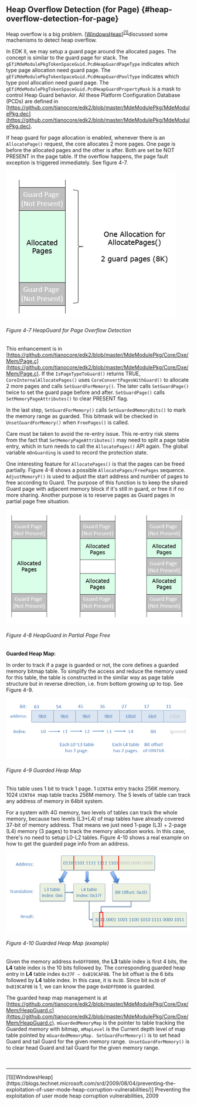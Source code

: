 <!--- @file
  Additional Overflow Detection file: -Heap Overflow Detection (for Page) 

  Copyright (c) 2018, Intel Corporation. All rights reserved.<BR>

  Redistribution and use in source (original document form) and 'compiled'
  forms (converted to PDF, epub, HTML and other formats) with or without
  modification, are permitted provided that the following conditions are met:

  1) Redistributions of source code (original document form) must retain the
     above copyright notice, this list of conditions and the following
     disclaimer as the first lines of this file unmodified.

  2) Redistributions in compiled form (transformed to other DTDs, converted to
     PDF, epub, HTML and other formats) must reproduce the above copyright
     notice, this list of conditions and the following disclaimer in the
     documentation and/or other materials provided with the distribution.

  THIS DOCUMENTATION IS PROVIDED BY TIANOCORE PROJECT "AS IS" AND ANY EXPRESS OR
  IMPLIED WARRANTIES, INCLUDING, BUT NOT LIMITED TO, THE IMPLIED WARRANTIES OF
  MERCHANTABILITY AND FITNESS FOR A PARTICULAR PURPOSE ARE DISCLAIMED. IN NO
  EVENT SHALL TIANOCORE PROJECT  BE LIABLE FOR ANY DIRECT, INDIRECT, INCIDENTAL,
  SPECIAL, EXEMPLARY, OR CONSEQUENTIAL DAMAGES (INCLUDING, BUT NOT LIMITED TO,
  PROCUREMENT OF SUBSTITUTE GOODS OR SERVICES; LOSS OF USE, DATA, OR PROFITS;
  OR BUSINESS INTERRUPTION) HOWEVER CAUSED AND ON ANY THEORY OF LIABILITY,
  WHETHER IN CONTRACT, STRICT LIABILITY, OR TORT (INCLUDING NEGLIGENCE OR
  OTHERWISE) ARISING IN ANY WAY OUT OF THE USE OF THIS DOCUMENTATION, EVEN IF
  ADVISED OF THE POSSIBILITY OF SUCH DAMAGE.

-->

## Heap Overflow Detection (for Page) {#heap-overflow-detection-for-page}

Heap overflow is a big problem. [[WindowsHeap](https://blogs.technet.microsoft.com/srd/2009/08/04/preventing-the-exploitation-of-user-mode-heap-corruption-vulnerabilities/)]<sup>[[1]](#footnote1)</sup>discussed some machenisms to detect heap overflow.

In EDK II, we may setup a guard page around the allocated pages. The concept is similar to the guard page for stack. The `gEfiMdeModulePkgTokenSpaceGuid.PcdHeapGuardPageType` indicates which type page allocation need guard page. The `gEfiMdeModulePkgTokenSpaceGuid.PcdHeapGuardPoolType` indicates which type pool allocation need guard page. The `gEfiMdeModulePkgTokenSpaceGuid.PcdHeapGuardPropertyMask` is a mask to control Heap Guard behavior. All these Platform Configuration Database (PCDs) are defined in [https://github.com/tianocore/edk2/blob/master/MdeModulePkg/MdeModulePkg.dec](https://github.com/tianocore/edk2/blob/master/MdeModulePkg/MdeModulePkg.dec).

If heap guard for page allocation is enabled, whenever there is an `AllocatePage()` request, the core allocates 2 more pages. One page is before the allocated pages and the other is after. Both are set be NOT PRESENT in the page table. If the overflow happens, the page fault exception is triggered immediately. See figure 4-7.

![](/media/image22.png)

###### Figure 4-7 HeapGuard for Page Overflow Detection

This enhancement is in [https://github.com/tianocore/edk2/blob/master/MdeModulePkg/Core/Dxe/Mem/Page.c](https://github.com/tianocore/edk2/blob/master/MdeModulePkg/Core/Dxe/Mem/Page.c). If the `IsPageTypeToGuard()` returns TRUE, `CoreInternalAllocatePages()` uses `CoreConvertPagesWithGuard()` to allocate 2 more pages and calls `SetGuardForMemory()`. The later calls `SetGuardPage()` twice to set the guard page before and after. `SetGuardPage()` calls `SetMemoryPageAttributes()` to clear PRESENT flag.

In the last step, `SetGuardForMemory()` calls `SetGuardedMemoryBits()` to mark the memory range as guarded. This bitmask will be checked in `UnsetGuardForMemory()` when `FreePages()` is called.

Care must be taken to avoid the re-entry issue. This re-entry risk stems from the fact that `SetMemoryPageAttributes()` may need to split a page table entry, which in turn needs to call the `AllocatePages()` API again. The global variable `mOnGuarding` is used to record the protection state.

One interesting feature for `AllocatePages()` is that the pages can be freed partially. Figure 4-8 shows a possible `AllocatePages/FreePages` sequence. `AdjustMemoryF()` is used to adjust the start address and number of pages to free according to Guard. The purpose of this function is to keep the shared Guard page with adjacent memory block if it&#039;s still in guard, or free it if no more sharing. Another purpose is to reserve pages as Guard pages in partial page free situation.

![](/media/image23.png)

###### Figure 4-8 HeapGuard in Partial Page Free

**Guarded Heap Map**:

In order to track if a page is guarded or not, the core defines a guarded memory bitmap table. To simplify the access and reduce the memory used for this table, the table is constructed in the similar way as page table structure but in reverse direction, i.e. from bottom growing up to top. See Figure 4-9.

![](/media/image24.png)

###### Figure 4-9 Guarded Heap Map

This table uses 1 bit to track 1 page. 1 `UINT64` entry tracks 256K memory. 1024 `UINT64 `map table tracks 256M memory. The 5 levels of table can track any address of memory in 64bit system.

For a system with 4G memory, two levels of tables can track the whole memory, because two levels (L3+L4) of map tables have already covered 37-bit of memory address. That means we just need 1-page (L3) + 2-page (L4) memory (3 pages) to track the memory allocation works. In this case, there&#039;s no need to setup L0-L2 tables. Figure 4-10 shows a real example on how to get the guarded page info from an address.

![](/media/image25.png)

###### Figure 4-10 Guarded Heap Map (example)

Given the memory address `0x6DFFD000`, the **L3** table index is first 4 bits, the **L4** table index is the 10 bits followed by. The corresponding guarded heap entry in **L4** table index `0x37F – 0xB19CAF0B`. The bit offset is the 6 bits followed by **L4** table index. In this case, it is `0x3D`. Since bit `0x3D` of `0xB19CAF0B` is 1, we can know the page `0x6DFFD000` is guarded.

The guarded heap map management is at [https://github.com/tianocore/edk2/blob/master/MdeModulePkg/Core/Dxe/Mem/HeapGuard.c](https://github.com/tianocore/edk2/blob/master/MdeModulePkg/Core/Dxe/Mem/HeapGuard.c). `mGuardedMemoryMap` is the pointer to table tracking the Guarded memory with bitmap, `mMapLevel` is the Current depth level of map table pointed by `mGuardedMemoryMap. SetGuardForMemory()` is to set head Guard and tail Guard for the given memory range.` UnsetGuardForMemory()` is to clear head Guard and tail Guard for the given memory range.
<BR>
<BR>
<BR>
<hr>
<a name="footnote1">[1]</a>[[WindowsHeap](https://blogs.technet.microsoft.com/srd/2009/08/04/preventing-the-exploitation-of-user-mode-heap-corruption-vulnerabilities/)] Preventing the exploitation of user mode heap corruption vulnerabilities, 2009